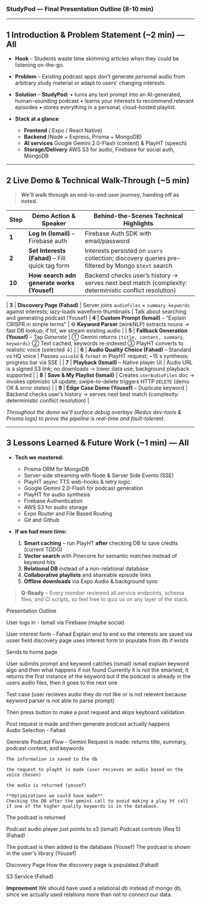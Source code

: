 ### StudyPod — Final Presentation Outline (8-10 min)

---

## 1  Introduction & Problem Statement  (\~2 min)  — **All**

* **Hook** – Students waste time skimming articles when they could be listening on-the-go.
* **Problem** – Existing podcast apps don’t generate *personal* audio from arbitrary study material or adapt to users’ changing interests.
* **Solution** – **StudyPod:** • turns any text prompt into an AI-generated, human-sounding podcast • learns your interests to recommend relevant episodes • stores everything in a personal, cloud-hosted playlist.
* **Stack at a glance**

  * **Frontend**  ( Expo / React Native)
  * **Backend** (Node + Express, Prisma + MongoDB)
  * **AI services** Google Gemini 2.0-Flash (content) & PlayHT (speech)
  * **Storage/Delivery** AWS S3 for audio, Firebase for social auth, MongoDB

---

## 2  Live Demo & Technical Walk-Through  (\~5 min)

> **We’ll walk through an end-to-end user journey, handing off as noted.**

| Step  | Demo Action & Speaker                                         | Behind-the-Scenes Technical Highlights                                                                                                      |
| ----- | ------------------------------------------------------------- | ------------------------------------------------------------------------------------------------------------------------------------------- |
| **1** | **Log In (Ismail)** – Firebase auth                 | Firebase Auth SDK with email/password |
| **2** | **Set Interests (Fahad)** – Fill quick tag form               | Interests persisted on `users` collection; discovery queries pre-filtered by Mongo `$text` search                                           |
| **10** | **How search adn generate works  (Yousef)**              | Backend checks user’s history → serves next best match (complexity: deterministic conflict resolution)                                      |

        
| **3** | **Discovery Page (Fahad)**                                    | Server joins `audioFiles` + `summary.keywords` against interests; lazy-loads waveform thumbnails                                            |
         Talk about searching and generating podcast (Yousef) 
| **4** | **Custom Prompt (Ismail)** – “Explain CRISPR in simple terms” | ⚙️ **Keyword Parser** (winkNLP) extracts nouns → fast DB lookup; if hit, we stream existing audio                                           |
| **5** | **Fallback Generation (Yousef)** – Tap *Generate*             | ① Gemini returns `{title, content, summary, keywords}` ② Text cached, keywords re-indexed ③ PlayHT converts to realistic voice (selected ↓) |
| **6** | **Audio Quality Choice (Fahad)** – Standard vs HQ voice       | Passes `voiceId` & `format` in PlayHT request; \~15 s synthesis; progress bar via SSE                                                       |
| **7** | **Playback (Ismail)** – Native player UI                      | Audio URL is a signed S3 link; no downloads → lower data use; background playback supported                                                 |
| **8** | **Save & My Playlist (Ismail)**                               | Creates `userAudioFiles` doc → invokes optimistic UI update; swipe-to-delete triggers HTTP `DELETE` (demo OK & error states)                |
| **9** | **Edge Case Demo (Yousef)** – Duplicate keyword               | Backend checks user’s history → serves next best match (complexity: deterministic conflict resolution)                                      |

*Throughout the demo we’ll surface debug overlays (Redux dev-tools & Prisma logs) to prove the pipeline is real-time and fault-tolerant.*

---

## 3  Lessons Learned & Future Work  (\~1 min)  — **All**

* **Tech we mastered:**

  * Prisma ORM for MongoDB
  * Server-side streaming with Node & Server Side Events (SSE)
  * PlayHT async TTS web-hooks & retry logic
  * Google Gemini 2.0-Flash for podcast generation
  * PlayHT for audio synthesis
  * Firebase Authentication
  * AWS S3 for audio storage
  * Expo Router and File Based Routing
  * Git and Github

* **If we had more time:**

  1. **Smart caching** – run PlayHT **after** checking DB to save credits (current TODO)
  2. **Vector search** with Pinecone for semantic matches instead of keyword hits
  3. **Relational DB** instead of a non-relational database
  4. **Collaborative playlists** and shareable episode links
  5. **Offline downloads** via Expo Audio & background sync

> **Q-Ready** – Every member reviewed all service endpoints, schema files, and CI scripts, so feel free to quiz us on any layer of the stack.

Presentation Outline

User logs in - Ismail via Firebase (maybe social)

User interest form - Fahad
    Explain end to end so the interests are saved via usser field
    discovery page uses interest form to populate from db if exists

Sends to home page

User submits prompt and keyword catches (ismail)
    ismail explain keyword algo and then what happens if not found
    Currently it is not the smartest, it returns the first instance of the keyword
    but if the podcast is already in the users audio files, then it goes to the next one

Test case (user recieves audio they do not like or is not relevent because
keyword parser is not able to parse prompt)

Then press button to make a post request and skips keyboard validation

Post request is made and then generate podcast actually happens  
Audio Selection - Fahad

Generate Podcast Flow -
    Gemini Request is made: returns title, summary, podcast content,
    and keywords

    The information is saved to the db 
    
    the request to playht is made (user recieves an audio based on the 
    voice chosen) 

    the audio is returned (yousef)

    **Optimizations we could have made**
    Checking the DB after the gemini call to avoid making a play ht call 
    if one of the higher quality keywords is in the database. 

The podcast is returned

Podcast audio player just points to s3 (ismail)
Podcast controls (Req 5) (Fahad)

The podcast is then added to the database (Yousef)
The podcast is shown in the user's library (Yousef)

Discovery Page
How the discovery page is populated.(Fahad)

S3 Service (Fahad)

**Improvment**
We should have used a relational db instead of mongo db, since we actually used
relations more than not to connect our data.
